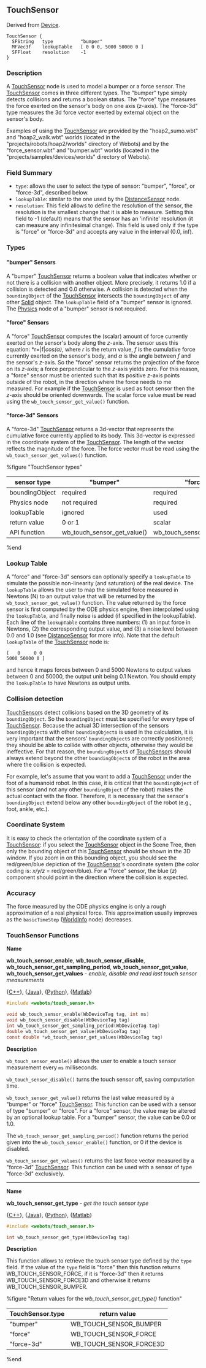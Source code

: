 ## TouchSensor

Derived from [Device](device.md#device).

```
TouchSensor {
  SFString   type          "bumper"
  MFVec3f    lookupTable   [ 0 0 0, 5000 50000 0 ]
  SFFloat    resolution    -1
}
```

### Description

A [TouchSensor](touchsensor.md#touchsensor) node is used to model a bumper or a
force sensor. The [TouchSensor](touchsensor.md#touchsensor) comes in three
different types. The "bumper" type simply detects collisions and returns a
boolean status. The "force" type measures the force exerted on the sensor's body
on one axis (*z*-axis). The "force-3d" type measures the 3d force vector exerted
by external object on the sensor's body.

Examples of using the [TouchSensor](touchsensor.md#touchsensor) are provided by
the "hoap2\_sumo.wbt" and "hoap2\_walk.wbt" worlds (located in the
"projects/robots/hoap2/worlds" directory of Webots) and by the
"force\_sensor.wbt" and "bumper.wbt" worlds (located in the
"projects/samples/devices/worlds" directory of Webots).

### Field Summary

- `type`: allows the user to select the type of sensor: "bumper", "force", or
"force-3d", described below.
- `lookupTable`: similar to the one used by the
[DistanceSensor](distancesensor.md#distancesensor) node.
- `resolution`: This field allows to define the resolution of the sensor, the
resolution is the smallest change that it is able to measure. Setting this field
to -1 (default) means that the sensor has an 'infinite' resolution (it can
measure any infinitesimal change). This field is used only if the type is
"force" or "force-3d" and accepts any value in the interval (0.0, inf).

### Types

#### "bumper" Sensors

A "bumper" [TouchSensor](touchsensor.md#touchsensor) returns a boolean value
that indicates whether or not there is a collision with another object. More
precisely, it returns 1.0 if a collision is detected and 0.0 otherwise. A
collision is detected when the `boundingObject` of the
[TouchSensor](touchsensor.md#touchsensor) intersects the `boundingObject` of any
other [Solid](solid.md#solid) object. The `lookupTable` field of a "bumper"
sensor is ignored. The [Physics](physics.md#physics) node of a "bumper" sensor
is not required.

#### "force" Sensors

A "force" [TouchSensor](touchsensor.md#touchsensor) computes the (scalar) amount
of force currently exerted on the sensor's body along the *z*-axis. The sensor
uses this equation: *r=|f|*cos(α)*, where *r* is the return value, *f* is the
cumulative force currently exerted on the sensor's body, and *α* is the angle
between *f* and the sensor's *z*-axis. So the "force" sensor returns the
projection of the force on its *z*-axis; a force perpendicular to the *z*-axis
yields zero. For this reason, a "force" sensor must be oriented such that its
positive *z*-axis points outside of the robot, in the direction where the force
needs to me measured. For example if the
[TouchSensor](touchsensor.md#touchsensor) is used as foot sensor then the
*z*-axis should be oriented downwards. The scalar force value must be read using
the `wb_touch_sensor_get_value()` function.

#### "force-3d" Sensors

A "force-3d" [TouchSensor](touchsensor.md#touchsensor) returns a 3d-vector that
represents the cumulative force currently applied to its body. This 3d-vector is
expressed in the coordinate system of the
[TouchSensor](touchsensor.md#touchsensor). The length of the vector reflects the
magnitude of the force. The force vector must be read using the
`wb_touch_sensor_get_values()` function.

%figure "TouchSensor types"

| sensor type    | "bumper"                        | "force"                         | "force-3d"                       |
| -------------- | ------------------------------- | ------------------------------- | -------------------------------- |
| boundingObject | required                        | required                        | required                         |
| Physics node   | not required                    | required                        | required                         |
| lookupTable    | ignored                         | used                            | used                             |
| return value   | 0 or 1                          | scalar                          | vector                           |
| API function   | wb\_touch\_sensor\_get\_value() | wb\_touch\_sensor\_get\_value() | wb\_touch\_sensor\_get\_values() |

%end

### Lookup Table

A "force" and "force-3d" sensors can optionally specify a `lookupTable` to
simulate the possible non-linearity (and saturation) of the real device. The
`lookupTable` allows the user to map the simulated force measured in Newtons (N)
to an output value that will be returned by the `wb_touch_sensor_get_value()`
function. The value returned by the force sensor is first computed by the ODE
physics engine, then interpolated using the `lookupTable`, and finally noise is
added (if specified in the lookupTable). Each line of the `lookupTable` contains
three numbers: (1) an input force in Newtons, (2) the corresponding output
value, and (3) a noise level between 0.0 and 1.0 (see
[DistanceSensor](distancesensor.md#distancesensor) for more info). Note that the
default `lookupTable` of the [TouchSensor](touchsensor.md#touchsensor) node is:

```
[   0     0 0
5000 50000 0 ]
```

and hence it maps forces between 0 and 5000 Newtons to output values between 0
and 50000, the output unit being 0.1 Newton. You should empty the `lookupTable`
to have Newtons as output units.

### Collision detection

[TouchSensor](touchsensor.md#touchsensor)s detect collisions based on the 3D
geometry of its `boundingObject`. So the `boundingObject` must be specified for
every type of [TouchSensor](touchsensor.md#touchsensor). Because the actual 3D
intersection of the sensors `boundingObject`s with other `boundingObject`s is
used in the calculation, it is very important that the sensors'
`boundingObject`s are correctly positioned; they should be able to collide with
other objects, otherwise they would be ineffective. For that reason, the
`boundingObject`s of [TouchSensor](touchsensor.md#touchsensor)s should always
extend beyond the other `boundingObject`s of the robot in the area where the
collision is expected.

For example, let's assume that you want to add a
[TouchSensor](touchsensor.md#touchsensor) under the foot of a humanoid robot. In
this case, it is critical that the `boundingObject` of this sensor (and not any
other `boundingObject` of the robot) makes the actual contact with the floor.
Therefore, it is necessary that the sensor's `boundingObject` extend below any
other `boundingObject` of the robot (e.g., foot, ankle, etc.).

### Coordinate System

It is easy to check the orientation of the coordinate system of a
[TouchSensor](touchsensor.md#touchsensor): if you select the
[TouchSensor](touchsensor.md#touchsensor) object in the Scene Tree, then only
the bounding object of this [TouchSensor](touchsensor.md#touchsensor) should be
shown in the 3D window. If you zoom in on this bounding object, you should see
the red/green/blue depiction of the [TouchSensor](touchsensor.md#touchsensor)'s
coordinate system (the color coding is: *x/y/z* = red/green/blue). For a "force"
sensor, the blue (*z*) component should point in the direction where the
collision is expected.

### Accuracy

The force measured by the ODE physics engine is only a rough approximation of a
real physical force. This approximation usually improves as the `basicTimeStep`
([WorldInfo](worldinfo.md#worldinfo) node) decreases.

### TouchSensor Functions

**Name** <a name="wb_touch_sensor_get_values"/>

**wb\_touch\_sensor\_enable**, **wb\_touch\_sensor\_disable**, **wb\_touch\_sensor\_get\_sampling\_period**, **wb\_touch\_sensor\_get\_value**, **wb\_touch\_sensor\_get\_values** - *enable, disable and read last touch sensor measurements*

{[C++](cpp-api.md#cpp_touch_sensor)}, {[Java](java-api.md#java_touch_sensor)}, {[Python](python-api.md#python_touch_sensor)}, {[Matlab](matlab-api.md#matlab_touch_sensor)}

``` c
#include <webots/touch_sensor.h>

void wb_touch_sensor_enable(WbDeviceTag tag, int ms)
void wb_touch_sensor_disable(WbDeviceTag tag)
int wb_touch_sensor_get_sampling_period(WbDeviceTag tag)
double wb_touch_sensor_get_value(WbDeviceTag tag)
const double *wb_touch_sensor_get_values(WbDeviceTag tag)
```

**Description**

`wb_touch_sensor_enable()` allows the user to enable a touch sensor measurement
every `ms` milliseconds.

`wb_touch_sensor_disable()` turns the touch sensor off, saving computation time.

`wb_touch_sensor_get_value()` returns the last value measured by a "bumper" or
"force" [TouchSensor](touchsensor.md#touchsensor). This function can be used
with a sensor of type "bumper" or "force". For a "force" sensor, the value may
be altered by an optional lookup table. For a "bumper" sensor, the value can be
0.0 or 1.0.

The `wb_touch_sensor_get_sampling_period()` function returns the period given
into the `wb_touch_sensor_enable()` function, or 0 if the device is disabled.

`wb_touch_sensor_get_values()` returns the last force vector measured by a
"force-3d" [TouchSensor](touchsensor.md#touchsensor). This function can be used
with a sensor of type "force-3d" exclusively.

---

**Name** <a name="wb_touch_sensor_get_type"/>

**wb\_touch\_sensor\_get\_type** - *get the touch sensor type*

{[C++](cpp-api.md#cpp_servo)}, {[Java](java-api.md#java_servo)}, {[Python](python-api.md#python_servo)}, {[Matlab](matlab-api.md#matlab_servo)}

``` c
#include <webots/touch_sensor.h>

int wb_touch_sensor_get_type(WbDeviceTag tag)
```

**Description**

This function allows to retrieve the touch sensor type defined by the `type`
field. If the value of the `type` field is "force" then this function returns
WB\_TOUCH\_SENSOR\_FORCE, if it is "force-3d" then it returns
WB\_TOUCH\_SENSOR\_FORCE3D and otherwise it returns WB\_TOUCH\_SENSOR\_BUMPER.

%figure "Return values for the *wb_touch_sensor_get_type()* function"

| TouchSensor.type | return value               |
| ---------------- | -------------------------- |
| "bumper"         | WB\_TOUCH\_SENSOR\_BUMPER  |
| "force"          | WB\_TOUCH\_SENSOR\_FORCE   |
| "force-3d"       | WB\_TOUCH\_SENSOR\_FORCE3D |

%end

